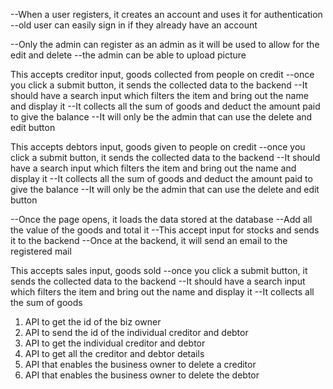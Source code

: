 <!-----------Login/Sign in----------------->
--When a user registers, it creates an account and uses it for authentication
--old user can easily sign in if they already have an account

<!-----------Profile----------------->
--Only the admin can register as an admin as it will be used to allow for the edit and delete
--the admin can be able to upload picture

<!-----------Creditor-------------->
This accepts creditor input, goods collected from people on credit
--once you click a submit button, it sends the collected data to the backend
--It should have a search input which filters the item and bring out the name and display it
--It collects all the sum of goods and deduct the amount paid to give the balance
--It will only be the admin that can use the delete and edit button  

<!---------Debtor---------------->
This accepts debtors input, goods given to people on credit 
--once you click a submit button, it sends the collected data to the backend
--It should have a search input which filters the item and bring out the name and display it
--It collects all the sum of goods and deduct the amount paid to give the balance
--It will only be the admin that can use the delete and edit button

<!-----------Stock------------------>
--Once the page opens, it loads the data stored at the database
--Add all the value of the goods and total it
--This accept input for stocks and sends it to the backend
--Once at the backend, it will send an email to the registered mail

<!------------Sales------------------>
This accepts sales input, goods sold 
--once you click a submit button, it sends the collected data to the backend
--It should have a search input which filters the item and bring out the name and display it
--It collects all the sum of goods 



<!----------APIs that i need--------------------->
1. API to get the id of the biz owner
2. API to send the id of the individual creditor and debtor
3. API to get the individual creditor and debtor
4. API to get all the creditor and debtor details
5. API that enables the business owner to delete a creditor
6. API that enables the business owner to delete the debtor 
